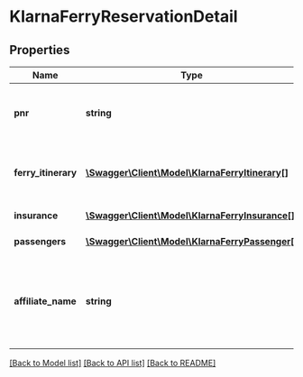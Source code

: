 # KlarnaFerryReservationDetail

## Properties
Name | Type | Description | Notes
------------ | ------------- | ------------- | -------------
**pnr** | **string** | Trip booking number, e.g. VH67899 | [optional] 
**ferry_itinerary** | [**\Swagger\Client\Model\KlarnaFerryItinerary[]**](KlarnaFerryItinerary.md) | Ferry itinerary data, one per ferry ride | [optional] 
**insurance** | [**\Swagger\Client\Model\KlarnaFerryInsurance[]**](KlarnaFerryInsurance.md) | Insurance data | [optional] 
**passengers** | [**\Swagger\Client\Model\KlarnaFerryPassenger[]**](KlarnaFerryPassenger.md) | Passengers data | [optional] 
**affiliate_name** | **string** | Name of the affiliate that originated the purchase. If none, leave blank. | [optional] 

[[Back to Model list]](../../README.md#documentation-for-models) [[Back to API list]](../../README.md#documentation-for-api-endpoints) [[Back to README]](../../README.md)

